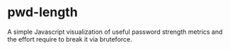 # pwd-length
A simple Javascript visualization of useful password strength metrics and the effort require to break it via bruteforce.
